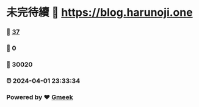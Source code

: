 # 未完待續 :link: https://blog.harunoji.one 
### :page_facing_up: [37](https://blog.harunoji.one/tag.html) 
### :speech_balloon: 0 
### :hibiscus: 30020 
### :alarm_clock: 2024-04-01 23:33:34 
### Powered by :heart: [Gmeek](https://github.com/Meekdai/Gmeek)
